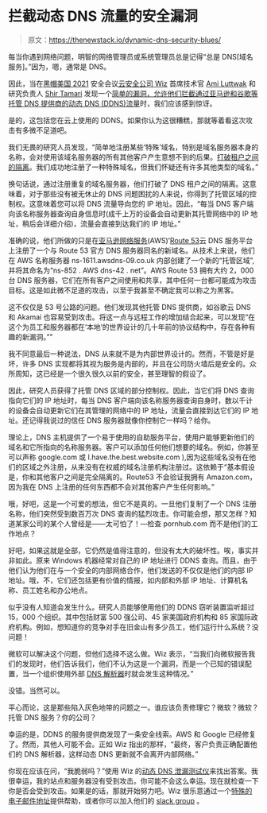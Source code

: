 # 拦截动态 DNS 流量的安全漏洞

> 原文：<https://thenewstack.io/dynamic-dns-security-blues/>

每当你遇到网络问题，明智的网络管理员或系统管理员总是记得“总是 DNS[域名服务]。”因为，嗯，通常是 DNS。

因此，当在[黑帽美国 2021](https://www.blackhat.com/us-21/) 安全会议[云安全公司 Wiz](https://www.wiz.io/) 首席技术官 [Ami Luttwak](https://www.linkedin.com/in/amiluttwak/) 和研究负责人 [Shir Tamari](https://www.linkedin.com/in/shir-tamari-a02584109/) 发现一个[简单的漏洞，允许他们拦截通过亚马逊和谷歌等托管 DNS 提供商的动态 DNS (DDNS)流量](https://www.youtube.com/watch?v=72uzIZPyVjI)时，我们应该感到惊讶。

是的，这包括您在云上使用的 DDNS。如果你认为这很糟糕，那就等着看这次攻击有多微不足道吧。

我们无畏的研究人员发现，“简单地注册某些‘特殊’域名，特别是域名服务器本身的名称，会对使用该域名服务器的所有其他客户产生意想不到的后果。[打破租户之间的隔离](https://www.wiz.io/blog/black-hat-2021-dns-loophole-makes-nation-state-level-spying-as-easy-as-registering-a-domain)。我们成功地注册了一种特殊域名，但我们怀疑还有许多其他类型的域名。”

换句话说，通过注册重复的域名服务器，他们打破了 DNS 租户之间的隔离。这意味着，对于那些没有被无休止的 DNS 问题困扰的人来说，你得到了托管区域的控制权。这意味着您可以将 DNS 流量导向您的 IP 地址。因此，“每当 DNS 客户端向该名称服务器查询自身信息时(成千上万的设备会自动更新其托管网络中的 IP 地址，稍后会详细介绍)，流量会直接到达我们的 IP 地址。”

准确的说，他们所做的只是在[亚马逊网络服务](https://aws.amazon.com/?utm_content=inline-mention)(AWS)’[Route 53](https://aws.amazon.com/route53/)云 DNS 服务平台上注册了一个与 Route 53 官方 DNS 服务器同名的新域名。从技术上来说，他们在 AWS 名称服务器 ns-1611.awsdns-09.co.uk 内部创建了一个新的“托管区域”,并将其命名为“ns-852 . AWS dns-42 . net”。AWS Route 53 拥有大约 2，000 台 DNS 服务器，它们在所有客户之间使用和共享，其中任何一台都可能成为攻击目标。这是如此微不足道的攻击，以至于我甚至不确定我可以称之为黑客。

这不仅仅是 53 号公路的问题。他们发现其他托管 DNS 提供商，如谷歌云 DNS 和 Akamai 也容易受到攻击。将这一点与远程工作的增加结合起来，可以发现“在这个为员工和服务器都在‘本地’的世界设计的几十年前的协议结构中，存在各种有趣的新漏洞。”"

我不同意最后一种说法，DNS 从来就不是为内部世界设计的。然而，不管是好是坏，许多 DNS 实现都将其视为服务是内部的，并且在公司防火墙后是安全的。众所周知，这已经是一个很久很久以前的安全，甚至理智的假设了。

因此，研究人员获得了托管 DNS 区域的部分控制权。因此，当它们将 DNS 查询指向它们的 IP 地址时，每当 DNS 客户端向该名称服务器查询自身时，数以千计的设备会自动更新它们在其管理的网络中的 IP 地址，流量会直接到达它们的 IP 地址。还记得我说过的信任 DNS 服务器就像你控制它一样吗？给你。

理论上，DNS 主机提供了一个易于使用的自助服务平台，使用户能够更新他们的域名和它所指向的名称服务器。客户可以添加任何他们想要的域名。例如，你甚至可以声称 google.com 或 I.have.the.best.website.com ),因为这些域名没有在他们的区域之外注册，从来没有在权威的域名注册机构注册过。这依赖于“基本假设是，你和其他客户之间是完全隔离的。Route53 不会验证我拥有 Amazon.com，因为我在 DNS 上注册的任何东西都不会对其他客户产生任何影响。”

哦，好吧，这是一个可爱的想法，但它不是真的。一旦他们复制了一个 DNS 注册名称，他们突然受到数百万次 DNS 查询的猛烈攻击。你可能会想，那又怎样？知道某家公司的某个人曾经是——太可怕了！—检查 pornhub.com 而不是他们的工作地点？

好吧，如果这就是全部，它仍然是值得注意的，但没有太大的破坏性。唉，事实并非如此。原来 Windows 机器经常对自己的 IP 地址进行 DDNS 查询。而且，由于他们认为他们在与一个安全的内部网络合作，他们发送的不仅仅是他们的内部 IP 地址。哦，不，它们还包括更有价值的情报，如内部和外部 IP 地址、计算机名称、员工姓名和办公地点。

似乎没有人知道会发生什么。研究人员能够使用他们的 DDNS 窃听装置监听超过 15，000 个组织。其中包括财富 500 强公司、45 家美国政府机构和 85 家国际政府机构。例如，想知道你的竞争对手在旧金山有多少员工，他们运行什么系统？没问题！

微软可以解决这个问题，但他们选择不这么做。Wiz 表示，“当我们向微软报告我们的发现时，他们告诉我们，他们不认为这是一个漏洞，而是一个已知的错误配置，当一个组织使用外部 [DNS 解析器](https://www.computerhope.com/jargon/d/dns-resolver.htm)时就会发生这种情况。”

没错。当然可以。

平心而论，这是那些陷入灰色地带的问题之一。谁应该负责修理它？微软？微软？托管 DNS 服务？你的公司？

幸运的是，DDNS 的服务提供商发现了一条安全线索。AWS 和 Google 已经修复了。然而，其他人可能不会。正如 Wiz 指出的那样，“最终，客户负责正确配置他们的 DNS 解析器，这样动态 DNS 更新就不会离开内部网络。”

你现在应该在问，“我脆弱吗？”使用 Wiz 的[动态 DNS 泄漏测试仪](https://dynamic-dns-checker.tools.wiz.io/)来找出答案。我很幸运，我的站点和服务器没有受到攻击。你可能不会这么幸运。现在就检查一下你是否会受到攻击。如果是的话，那就开始努力吧。Wiz 很乐意通过一个[特殊的电子邮件地址](https://mail.google.com/mail/?view=cm&fs=1&tf=1&to=dynamic-dns-leak@wiz.io)提供帮助，或者你可以加入他们的 [slack group](https://join.slack.com/t/dynamicdnsleak/shared_invite/zt-u7w6mw5d-dYn7KqY1c_z2kyfMrsSpPw) 。

<svg xmlns:xlink="http://www.w3.org/1999/xlink" viewBox="0 0 68 31" version="1.1"><title>Group</title> <desc>Created with Sketch.</desc></svg>